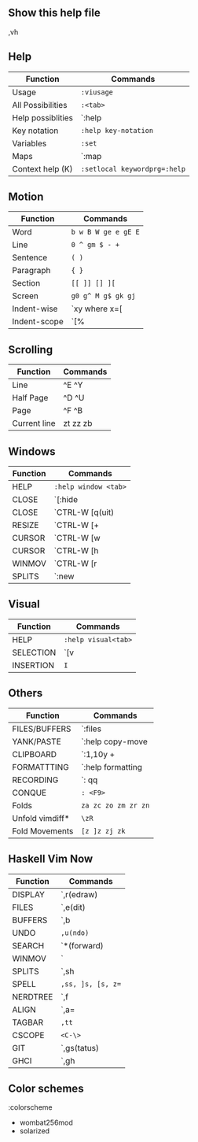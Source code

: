 ## Show this help file
,vh

## Help

| Function        | Commands             |
|-----------------|----------------------|
Usage             | `:viusage`
All Possibilities | `:<tab>`
Help possiblities | `:help <tab> | :helpgrep`
Key notation      | `:help key-notation`
Variables         | `:set`
Maps              | `:map | :help map-commands | :help map-listing`
Context help (K)  | `:setlocal keywordprg=:help`

## Motion

| Function        | Commands             |
|-----------------|----------------------|
Word              | `b w B W ge e gE E`
Line              | `0 ^ gm $ - +`
Sentence          | `( )`
Paragraph         | `{ }`
Section           | `[[ ]] [] ][`
Screen            | `g0 g^ M g$ gk gj`
Indent-wise       | `xy where x=[|] y=-|+|=`
Indent-scope      | `[% | ]%`

## Scrolling
| Function        | Commands             |
|-----------------|----------------------|
Line              | ^E ^Y
Half Page         | ^D ^U
Page              | ^F ^B
Current line      | zt zz zb

## Windows

| Function        | Commands             |
|-----------------|----------------------|
HELP              | `:help window <tab>`
CLOSE             | `[:hide | :hide buffer | :hide [cmd] | :close | :quit]`
CLOSE             | `CTRL-W [q(uit) | c(lose) | o(nly)]`
RESIZE            | `CTRL-W [+ | - | < | > | = | _ | |]`
CURSOR            | `CTRL-W [w | W ]`
CURSOR            | `CTRL-W [h | j | k | l | p(revious) | P(review) | t(op) | b(ottom)]`
WINMOV            | `CTRL-W [r | R(otate) | x(change) | H | J | K | L]`
SPLITS            | `:new | :vnew | :split | :vsplit`

## Visual

| Function        | Commands             |
|-----------------|----------------------|
HELP              | `:help visual<tab>`
SELECTION         | `[v | V | CTRL-V]`
INSERTION         | `I`

## Others

| Function        | Commands             |
|-----------------|----------------------|
FILES/BUFFERS     | `:files | :buffers | :ls | :bd | :bp | :bn`
YANK/PASTE        | `:help copy-move | :set paste`
CLIPBOARD         | `:1,10y + | :1,10y * | "+y | "*y | "+p | "*p`
FORMATTTING       | `:help formatting | :retab`
RECORDING         | `: q<letter><keystrokes>q | @<letter> | @@`
CONQUE            | `: <F9>`
Folds             | `za zc zo zm zr zn`
Unfold vimdiff*   | `\zR`
Fold Movements    | `[z ]z zj zk`

## Haskell Vim Now

| Function        | Commands             |
|-----------------|----------------------|
DISPLAY           | `,r(edraw) | ,<CR> | ,ma(ctive) | ,mo(ff)`
FILES             | `,e(dit) | ,<space>`
BUFFERS           | `,b<space> | ,bp(revious) | ,bn(ext) | ,bd(elete)`
UNDO              | `,u(ndo)`
SEARCH            | `*(forward) | # (backward)`
WINMOV            | `<c-h> | <c-j> | <c-k> | <c-l>`
SPLITS            | `,sh | ,sj | ,sk | ,sl`
SPELL             | `,ss, ]s, [s, z=`
NERDTREE          | `,f | ,F`
ALIGN             | `,a= | ,a, | ,a| | ,ap(rompt)`
TAGBAR            | `,tt`
CSCOPE            | `<C-\>`
GIT               | `,gs(tatus) | ,gg(rep) | ,gl | ,gd(iff) | ,g? | ,gb(lame)`
GHCI              | `,gh | ,ghl`

## Color schemes
:colorscheme <tab>

* wombat256mod
* solarized

